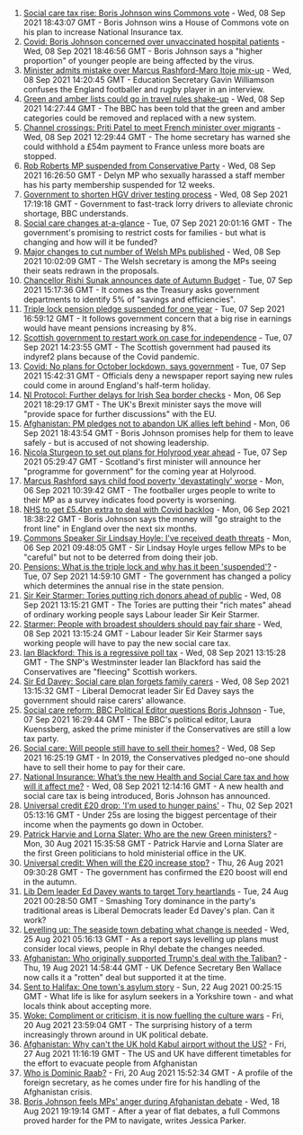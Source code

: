 1. [Social care tax rise: Boris Johnson wins Commons vote](https://www.bbc.co.uk/news/uk-politics-58492169?at_medium=RSS&at_campaign=KARANGA) - Wed, 08 Sep 2021 18:43:07 GMT - Boris Johnson wins a House of Commons vote on his plan to increase National Insurance tax.
2. [Covid: Boris Johnson concerned over unvaccinated hospital patients](https://www.bbc.co.uk/news/uk-58494842?at_medium=RSS&at_campaign=KARANGA) - Wed, 08 Sep 2021 18:46:56 GMT - Boris Johnson says a "higher proportion" of younger people are being affected by the virus.
3. [Minister admits mistake over Marcus Rashford-Maro Itoje mix-up](https://www.bbc.co.uk/news/uk-politics-58490809?at_medium=RSS&at_campaign=KARANGA) - Wed, 08 Sep 2021 14:20:45 GMT - Education Secretary Gavin Williamson confuses the England footballer and rugby player in an interview.
4. [Green and amber lists could go in travel rules shake-up](https://www.bbc.co.uk/news/business-58491245?at_medium=RSS&at_campaign=KARANGA) - Wed, 08 Sep 2021 14:27:44 GMT - The BBC has been told that the green and amber categories could be removed and replaced with a new system.
5. [Channel crossings: Priti Patel to meet French minister over migrants](https://www.bbc.co.uk/news/uk-58484098?at_medium=RSS&at_campaign=KARANGA) - Wed, 08 Sep 2021 12:29:44 GMT - The home secretary has warned she could withhold a £54m payment to France unless more boats are stopped.
6. [Rob Roberts MP suspended from Conservative Party](https://www.bbc.co.uk/news/uk-wales-politics-58476637?at_medium=RSS&at_campaign=KARANGA) - Wed, 08 Sep 2021 16:26:50 GMT - Delyn MP who sexually harassed a staff member has his party membership suspended for 12 weeks.
7. [Government to shorten HGV driver testing process](https://www.bbc.co.uk/news/business-58487347?at_medium=RSS&at_campaign=KARANGA) - Wed, 08 Sep 2021 17:19:18 GMT - Government to fast-track lorry drivers to alleviate chronic shortage, BBC understands.
8. [Social care changes at-a-glance](https://www.bbc.co.uk/news/uk-politics-58473787?at_medium=RSS&at_campaign=KARANGA) - Tue, 07 Sep 2021 20:01:16 GMT - The government's promising to restrict costs for families - but what is changing and how will it be funded?
9. [Major changes to cut number of Welsh MPs published](https://www.bbc.co.uk/news/uk-wales-politics-58476636?at_medium=RSS&at_campaign=KARANGA) - Wed, 08 Sep 2021 10:02:09 GMT - The Welsh secretary is among the MPs seeing their seats redrawn in the proposals.
10. [Chancellor Rishi Sunak announces date of Autumn Budget](https://www.bbc.co.uk/news/uk-politics-58479234?at_medium=RSS&at_campaign=KARANGA) - Tue, 07 Sep 2021 15:17:36 GMT - It comes as the Treasury asks government departments to identify 5% of "savings and efficiencies".
11. [Triple lock pension pledge suspended for one year](https://www.bbc.co.uk/news/business-58476547?at_medium=RSS&at_campaign=KARANGA) - Tue, 07 Sep 2021 16:59:12 GMT - It follows government concern that a big rise in earnings would have meant pensions increasing by 8%.
12. [Scottish government to restart work on case for independence](https://www.bbc.co.uk/news/uk-scotland-scotland-politics-58478187?at_medium=RSS&at_campaign=KARANGA) - Tue, 07 Sep 2021 14:23:55 GMT - The Scottish government had paused its indyref2 plans because of the Covid pandemic.
13. [Covid: No plans for October lockdown, says government](https://www.bbc.co.uk/news/uk-58474536?at_medium=RSS&at_campaign=KARANGA) - Tue, 07 Sep 2021 15:42:31 GMT - Officials deny a newspaper report saying new rules could come in around England's half-term holiday.
14. [NI Protocol: Further delays for Irish Sea border checks](https://www.bbc.co.uk/news/uk-northern-ireland-58461991?at_medium=RSS&at_campaign=KARANGA) - Mon, 06 Sep 2021 18:29:17 GMT - The UK's Brexit minister says the move will "provide space for further discussions" with the EU.
15. [Afghanistan: PM pledges not to abandon UK allies left behind](https://www.bbc.co.uk/news/uk-politics-58467874?at_medium=RSS&at_campaign=KARANGA) - Mon, 06 Sep 2021 18:43:54 GMT - Boris Johnson promises help for them to leave safely - but is accused of not showing leadership.
16. [Nicola Sturgeon to set out plans for Holyrood year ahead](https://www.bbc.co.uk/news/uk-scotland-scotland-politics-58464674?at_medium=RSS&at_campaign=KARANGA) - Tue, 07 Sep 2021 05:29:47 GMT - Scotland's first minister will announce her "programme for government" for the coming year at Holyrood.
17. [Marcus Rashford says child food poverty 'devastatingly' worse](https://www.bbc.co.uk/news/uk-england-manchester-58460197?at_medium=RSS&at_campaign=KARANGA) - Mon, 06 Sep 2021 10:39:42 GMT - The footballer urges people to write to their MP as a survey indicates food poverty is worsening.
18. [NHS to get £5.4bn extra to deal with Covid backlog](https://www.bbc.co.uk/news/uk-politics-58463493?at_medium=RSS&at_campaign=KARANGA) - Mon, 06 Sep 2021 18:38:22 GMT - Boris Johnson says the money will "go straight to the front line" in England over the next six months.
19. [Commons Speaker Sir Lindsay Hoyle: I've received death threats](https://www.bbc.co.uk/news/uk-politics-58462131?at_medium=RSS&at_campaign=KARANGA) - Mon, 06 Sep 2021 09:48:05 GMT - Sir Lindsay Hoyle urges fellow MPs to be "careful" but not to be deterred from doing their job.
20. [Pensions: What is the triple lock and why has it been 'suspended'?](https://www.bbc.co.uk/news/business-53082530?at_medium=RSS&at_campaign=KARANGA) - Tue, 07 Sep 2021 14:59:10 GMT - The government has changed a policy which determines the annual rise in the state pension.
21. [Sir Keir Starmer: Tories putting rich donors ahead of public](https://www.bbc.co.uk/news/uk-politics-58491625?at_medium=RSS&at_campaign=KARANGA) - Wed, 08 Sep 2021 13:15:21 GMT - The Tories are putting their "rich mates" ahead of ordinary working people says Labour leader Sir Keir Starmer.
22. [Starmer: People with broadest shoulders should pay fair share](https://www.bbc.co.uk/news/uk-politics-58491626?at_medium=RSS&at_campaign=KARANGA) - Wed, 08 Sep 2021 13:15:24 GMT - Labour leader Sir Keir Starmer says working people will have to pay the new social care tax.
23. [Ian Blackford: This is a regressive poll tax](https://www.bbc.co.uk/news/uk-politics-58491627?at_medium=RSS&at_campaign=KARANGA) - Wed, 08 Sep 2021 13:15:28 GMT - The SNP's Westminster leader Ian Blackford has said the Conservatives are "fleecing" Scottish workers.
24. [Sir Ed Davey: Social care plan forgets family carers](https://www.bbc.co.uk/news/uk-politics-58491628?at_medium=RSS&at_campaign=KARANGA) - Wed, 08 Sep 2021 13:15:32 GMT - Liberal Democrat leader Sir Ed Davey says the government should raise carers' allowance.
25. [Social care reform: BBC Political Editor questions Boris Johnson](https://www.bbc.co.uk/news/uk-politics-58481425?at_medium=RSS&at_campaign=KARANGA) - Tue, 07 Sep 2021 16:29:44 GMT - The BBC's political editor, Laura Kuenssberg, asked the prime minister if the Conservatives are still a low tax party.
26. [Social care: Will people still have to sell their homes?](https://www.bbc.co.uk/news/58486476?at_medium=RSS&at_campaign=KARANGA) - Wed, 08 Sep 2021 16:25:19 GMT - In 2019, the Conservatives pledged no-one should have to sell their home to pay for their care.
27. [National Insurance: What’s the new Health and Social Care tax and how will it affect me?](https://www.bbc.co.uk/news/uk-politics-58436009?at_medium=RSS&at_campaign=KARANGA) - Wed, 08 Sep 2021 12:14:16 GMT - A new health and social care tax is being introduced, Boris Johnson has announced.
28. [Universal credit £20 drop: 'I'm used to hunger pains'](https://www.bbc.co.uk/news/newsbeat-58186978?at_medium=RSS&at_campaign=KARANGA) - Thu, 02 Sep 2021 05:13:16 GMT - Under 25s are losing the biggest percentage of their income when the payments go down in October.
29. [Patrick Harvie and Lorna Slater: Who are the new Green ministers?](https://www.bbc.co.uk/news/uk-scotland-scotland-politics-58268743?at_medium=RSS&at_campaign=KARANGA) - Mon, 30 Aug 2021 15:35:58 GMT - Patrick Harvie and Lorna Slater are the first Green politicians to hold ministerial office in the UK.
30. [Universal credit: When will the £20 increase stop?](https://www.bbc.co.uk/news/uk-41487126?at_medium=RSS&at_campaign=KARANGA) - Thu, 26 Aug 2021 09:30:28 GMT - The government has confirmed the £20 boost will end in the autumn.
31. [Lib Dem leader Ed Davey wants to target Tory heartlands](https://www.bbc.co.uk/news/uk-politics-58306872?at_medium=RSS&at_campaign=KARANGA) - Tue, 24 Aug 2021 00:28:50 GMT - Smashing Tory dominance in the party's traditional areas is Liberal Democrats leader Ed Davey's plan. Can it work?
32. [Levelling up: The seaside town debating what change is needed](https://www.bbc.co.uk/news/uk-58248594?at_medium=RSS&at_campaign=KARANGA) - Wed, 25 Aug 2021 05:16:13 GMT - As a report says levelling up plans must consider local views, people in Rhyl debate the changes needed.
33. [Afghanistan: Who originally supported Trump's deal with the Taliban?](https://www.bbc.co.uk/news/58271943?at_medium=RSS&at_campaign=KARANGA) - Thu, 19 Aug 2021 14:58:44 GMT - UK Defence Secretary Ben Wallace now calls it a "rotten" deal but supported it at the time.
34. [Sent to Halifax: One town's asylum story](https://www.bbc.co.uk/news/uk-politics-58270841?at_medium=RSS&at_campaign=KARANGA) - Sun, 22 Aug 2021 00:25:15 GMT - What life is like for asylum seekers in a Yorkshire town - and what locals think about accepting more.
35. [Woke: Compliment or criticism, it is now fuelling the culture wars](https://www.bbc.co.uk/news/uk-politics-58281576?at_medium=RSS&at_campaign=KARANGA) - Fri, 20 Aug 2021 23:59:04 GMT - The surprising history of a term increasingly thrown around in UK political debate.
36. [Afghanistan: Why can't the UK hold Kabul airport without the US?](https://www.bbc.co.uk/news/world-58305185?at_medium=RSS&at_campaign=KARANGA) - Fri, 27 Aug 2021 11:16:19 GMT - The US and UK have different timetables for the effort to evacuate people from Afghanistan
37. [Who is Dominic Raab?](https://www.bbc.co.uk/news/uk-politics-52064637?at_medium=RSS&at_campaign=KARANGA) - Fri, 20 Aug 2021 15:52:34 GMT - A profile of the foreign secretary, as he comes under fire for his handling of the Afghanistan crisis.
38. [Boris Johnson feels MPs' anger during Afghanistan debate](https://www.bbc.co.uk/news/uk-politics-58256616?at_medium=RSS&at_campaign=KARANGA) - Wed, 18 Aug 2021 19:19:14 GMT - After a year of flat debates, a full Commons proved harder for the PM to navigate, writes Jessica Parker.
